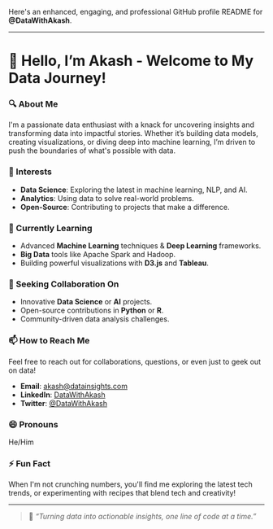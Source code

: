 Here's an enhanced, engaging, and professional GitHub profile README for **@DataWithAkash**. 

---

# 👋 Hello, I’m Akash - Welcome to My Data Journey!

### 🔍 About Me
I'm a passionate data enthusiast with a knack for uncovering insights and transforming data into impactful stories. Whether it’s building data models, creating visualizations, or diving deep into machine learning, I’m driven to push the boundaries of what's possible with data.

### 🎯 Interests
- **Data Science**: Exploring the latest in machine learning, NLP, and AI.
- **Analytics**: Using data to solve real-world problems.
- **Open-Source**: Contributing to projects that make a difference.

### 🌱 Currently Learning
- Advanced **Machine Learning** techniques & **Deep Learning** frameworks.
- **Big Data** tools like Apache Spark and Hadoop.
- Building powerful visualizations with **D3.js** and **Tableau**.

### 🤝 Seeking Collaboration On
- Innovative **Data Science** or **AI** projects.
- Open-source contributions in **Python** or **R**.
- Community-driven data analysis challenges.

### 📫 How to Reach Me
Feel free to reach out for collaborations, questions, or even just to geek out on data!

- **Email**: akash@datainsights.com
- **LinkedIn**: [DataWithAkash](https://www.linkedin.com/in/datawithakash)
- **Twitter**: [@DataWithAkash](https://twitter.com/DataWithAkash)

### 😄 Pronouns
He/Him

### ⚡ Fun Fact
When I'm not crunching numbers, you'll find me exploring the latest tech trends, or experimenting with recipes that blend tech and creativity! 

---

> 🚀 *“Turning data into actionable insights, one line of code at a time.”*
